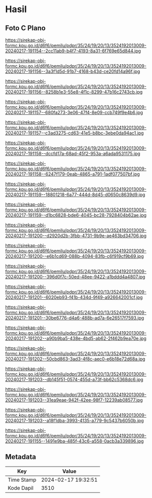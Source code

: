 # Hasil

## Foto C Plano

https://sirekap-obj-formc.kpu.go.id/d6f6/pemilu/pdpr/35/24/19/20/13/3524192013009-20240217-191154--2cc11ab9-b4f7-4193-8a31-6f769e65d844.jpg

https://sirekap-obj-formc.kpu.go.id/d6f6/pemilu/pdpr/35/24/19/20/13/3524192013009-20240217-191156--3a3f1d5d-91b7-4168-b43d-ce20fd14a96f.jpg

https://sirekap-obj-formc.kpu.go.id/d6f6/pemilu/pdpr/35/24/19/20/13/3524192013009-20240217-191156--8258b1e3-55e8-4f1c-8299-47b16c2743cb.jpg

https://sirekap-obj-formc.kpu.go.id/d6f6/pemilu/pdpr/35/24/19/20/13/3524192013009-20240217-191157--680fa273-3e06-47f4-8e09-ccb749f9e4b6.jpg

https://sirekap-obj-formc.kpu.go.id/d6f6/pemilu/pdpr/35/24/19/20/13/3524192013009-20240217-191157--c3ad3275-cd63-41e5-b8bc-3ebe0da94ac1.jpg

https://sirekap-obj-formc.kpu.go.id/d6f6/pemilu/pdpr/35/24/19/20/13/3524192013009-20240217-191158--dccfd17a-68ad-45f2-953a-a6ada9531175.jpg

https://sirekap-obj-formc.kpu.go.id/d6f6/pemilu/pdpr/35/24/19/20/13/3524192013009-20240217-191158--6247f179-0eab-4865-a791-1adf077507bf.jpg

https://sirekap-obj-formc.kpu.go.id/d6f6/pemilu/pdpr/35/24/19/20/13/3524192013009-20240217-191159--18801218-6a77-444d-8d45-d0650c8639d9.jpg

https://sirekap-obj-formc.kpu.go.id/d6f6/pemilu/pdpr/35/24/19/20/13/3524192013009-20240217-191159--d1bc6828-bde6-4045-bc28-7928404b62ae.jpg

https://sirekap-obj-formc.kpu.go.id/d6f6/pemilu/pdpr/35/24/19/20/13/3524192013009-20240217-191200--d2920d2b-3fbb-4731-9b9e-ae463bd34706.jpg

https://sirekap-obj-formc.kpu.go.id/d6f6/pemilu/pdpr/35/24/19/20/13/3524192013009-20240217-191200--e6b1cd69-088b-4094-83fb-c6f919cf9b69.jpg

https://sirekap-obj-formc.kpu.go.id/d6f6/pemilu/pdpr/35/24/19/20/13/3524192013009-20240217-191200--396d0f7c-50ed-48ee-9422-a1bddd4a4807.jpg

https://sirekap-obj-formc.kpu.go.id/d6f6/pemilu/pdpr/35/24/19/20/13/3524192013009-20240217-191201--6020eb93-f41b-434d-9f49-a926642001cf.jpg

https://sirekap-obj-formc.kpu.go.id/d6f6/pemilu/pdpr/35/24/19/20/13/3524192013009-20240217-191201--30be6776-d4a6-488b-ad7a-6e26517f7593.jpg

https://sirekap-obj-formc.kpu.go.id/d6f6/pemilu/pdpr/35/24/19/20/13/3524192013009-20240217-191202--a90b9ba5-438e-4bd5-ab62-2f462b9ea70e.jpg

https://sirekap-obj-formc.kpu.go.id/d6f6/pemilu/pdpr/35/24/19/20/13/3524192013009-20240217-191202--50cbd863-3ad3-4f8c-aec0-e6b18e72d68a.jpg

https://sirekap-obj-formc.kpu.go.id/d6f6/pemilu/pdpr/35/24/19/20/13/3524192013009-20240217-191203--db145f51-0574-455d-a73f-bb62c5368dc6.jpg

https://sirekap-obj-formc.kpu.go.id/d6f6/pemilu/pdpr/35/24/19/20/13/3524192013009-20240217-191203--31ea9eae-942f-42ee-98f7-12239ab08577.jpg

https://sirekap-obj-formc.kpu.go.id/d6f6/pemilu/pdpr/35/24/19/20/13/3524192013009-20240217-191203--a18f1dba-3993-4135-a779-9c5437b6050b.jpg

https://sirekap-obj-formc.kpu.go.id/d6f6/pemilu/pdpr/35/24/19/20/13/3524192013009-20240217-191155--1491e9ba-485f-43c6-a558-0acb3a339896.jpg


## Metadata

| Key        | Value               |
| ---------- | ------------------- |
| Time Stamp | 2024-02-17 19:32:51 |
| Kode Dapil | 3510                |



